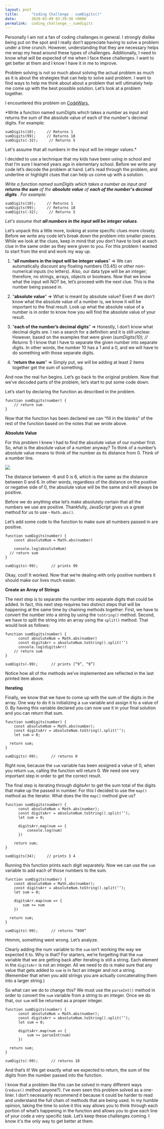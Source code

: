 ```yaml
---
layout: post
title:      "Coding Challenge - sumDigits()"
date:       2020-03-09 03:39:38 +0000
permalink:  coding_challenge_-_sumdigits
---
```



Personally I am not a fan of coding challenges in general.  I strongly dislike being put on the spot and I really don’t appreciate having to solve a problem under a time crunch.  However, understanding that they are necessary helps me wrap my head around these types of challenges.  Additionally, I need to know what will be expected of me when I face these challenges.  I want to get better at them and I know I have it in me to improve.   

Problem solving is not so much about solving the actual problem as much as it is about the strategies that can help to solve said problem.  I want to find ways to help me think about about a problem that will ultimately help me come up with the best possible solution.  Let’s look at a problem together.  

I encountered this problem on [CodeWars.](https://www.codewars.com/dashboard)

*Write a function named sumDigits which takes a number as input and returns the sum of the absolute value of each of the number's decimal digits. For example:

    sumDigits(10);     // Returns 1
    sumDigits(99);     // Returns 18
    sumDigits(-32);     // Returns 5
		 
Let's assume that all numbers in the input will be integer values.*


I decided to use a technique that my kids have been using in school and that I’m sure I learned years ago in elementary school.  Before we write any code let’s decode the problem at hand.  Let’s read through the problem, and underline or highlight clues that can help us  come up with a solution.

*Write a function named sumDigits which takes a number as input and **returns the sum** of the **absolute value** of **each of the number's decimal digits** . For example:*

    sumDigits(10);     // Returns 1
    sumDigits(99);     // Returns 18
    sumDigits(-32);     // Returns 5
		
*Let's assume that **all numbers in the input will be integer values**.*

Let’s unpack this a little more, looking at some specific clues more closely.  Before we write any code let’s break down the problem into smaller pieces.  While we look at the clues, keep in mind that you don’t have to look at each clue in the same order as they were given to you.  For this problem I wanted to start from the end and work my way up. 

1. “**all numbers in the input will be integer values**” => We can automatically discount any floating numbers (13.45) or other non-numerical inputs (no letters).  Also, our data type will be an integer; therefore, no strings, arrays, objects or booleans. Now that we know what the input will NOT be, let’s proceed with the next clue.  This is the number being passed in. 

2. “**absolute value**” => What is meant by absolute value?  Even if we don’t know what the absolute value of a number is, we know it will be important to the final result.  Look up what the absolute value of a number is in order to know how you will find the absolute value of your result.

3. “**each of the number’s decimal digits**” => Honestly, I don’t know what decimal digits are.  I ran a search for a definition and it is still unclear.  However, based on the examples that were given (*sumDigits(10);     // Returns 1*) I know that I have to separate the given number into separate digits.  In other words, the number 10 has a 1 and a 0, and we will have to do something with those separate digits.

4. “**return the sum**” => Simply put, we will be adding at least 2 items together get the sum of something.  

And now the real fun begins.  Let’s go back to the original problem.  Now that we’ve decoded parts of the problem, let’s start to put some code down. 

Let’s start by declaring the function as described in the problem.  
```
function sumDigits(number) {
	// return sum
}
```

Now that the function has been declared we can “fill in the blanks” of the rest of the function based on the notes that we wrote above.  

**Absolute Value**

For this problem I knew I had to find the absolute value of our number first.  So, what is the absolute value of a number anyway?  To think of a number’s absolute value means to think of the number as its distance from 0.  Think of a number line.

![](https://i.imgur.com/RP5V6kA.png)

The distance between -6 and 0 is 6, which is the same as the distance between 0 and 6.  In other words, regardless of the distance on the positive or negative side of 0, the absolute value will be the same and will always be positive.  

Before we do anything else let’s make absolutely certain that all the numbers we use are positive.  Thankfully, JavaScript gives us a great method for us to use - `Math.abs()`.  

Let’s add some code to the function to make sure all numbers passed in are positive.
```
function sumDigits(number) {
    const absoluteNum = Math.abs(number)
	
	console.log(absoluteNum)
  // return sum
}

sumDigits(-99);	     // prints 99
```

Okay, cool!  It worked.  Now that we’re dealing with only positive numbers it should make our lives much easier.  

**Create an Array of Strings**

The next step is to separate the number into separate digits that could be added.  In fact, this next step requires two distinct steps that will be happening at the same time by chaining methods together.  First, we have to convert the number into a string by using the `toString()` method.  Second, we have to split the string into an array using the `split()` method.  That would look as follows:
```
function sumDigits(number) {
	  const absoluteNum = Math.abs(number)
	  const digitsArr = absoluteNum.toString().split(‘’)
	  console.log(digitsArr)
    // return sum
}

sumDigits(-99);	     // prints [“9”, “9”]
```

Notice how all of the methods we’ve implemented are reflected in the last printed item above.  

**Iterating**

Finally, we know that we have to come up with the sum of the digits in the array.  One way to do it is initializing a `sum` variable and assign it to a value of 0.  By having this variable declared you can now use it in your final solution and you can return that sum.
```
function sumDigits(number) {
	const absoluteNum = Math.abs(number);
	const digitsArr = absoluteNum.toString().split(‘’);
	let sum = 0;
	
  return sum;
}

sumDigits(-99);	     // returns 0
```
Right now, because the `sum` variable has been assigned a value of 0, when you return `sum`, calling the function will return 0.  We need one very important step in order to get the correct result.

The final step is iterating through digitsArr to get the sum total of the digits that make up the passed in number.  For this I decided to use the `map()` method as the iterator.   What does the the `map()` method give us?
```
function sumDigits(number) {
	  const absoluteNum = Math.abs(number);
	  const digitsArr = absoluteNum.toString().split(‘’);
	  let sum = 0;

	  digitsArr.map(num => {
		  console.log(num)
	  })
	
    return sum;
}

sumDigits(34);     // prints 3 4
```

Running this function prints each digit separately.  Now we can use the `sum` variable to add each of those numbers to the sum. 
```
function sumDigits(number) {
	const absoluteNum = Math.abs(number);
	const digitsArr = absoluteNum.toString().split(‘’);
	let sum = 0;

	digitsArr.map(num => {
		sum += num
	})
	
  return sum;
}

sumDigits(-99);	     // returns “099”
```
Hmmm, something went wrong.  Let’s analyze.  

Clearly adding the num variable to the `sum` isn’t working the way we expected it to.  Why is that?  For starters, we’re forgetting that the `num` variable that we are getting back after iterating is still a string.  Each element in the `digitsArr` is not an integer.  All we need to do is make sure that any value that gets added to `sum` is in fact an integer and not a string.  (Remember that when you add strings you are actually concatenating them into a larger string.)

So what can we do to change this?  We must use the `parseInt()` method in order to convert the `num` variable from a string to an integer.  Once we do that, our `sum` will be returned as a proper integer.  
```
function sumDigits(number) {
	  const absoluteNum = Math.abs(number);
	  const digitsArr = absoluteNum.toString().split(‘’);
	  let sum = 0;

	  digitsArr.map(num => {
		  sum += parseInt(num)
	  })
	
  return sum;
}

sumDigits(-99);	     // returns 18
```

And that’s it!  We get exactly what we expected to return, the sum of the digits from the number passed into the function.  

I know that a problem like this can be solved in many different ways (`reduce()` method anyone?).  I’ve even seen this problem solved as a one-liner.  I don’t necessarily recommend it because it could be harder to read and understand the full chain of methods that are being used.  In my humble opinion, taking the time to solve it this way allows you to think through each portion of what’s happening in the function and allows you to give each line of your code a very specific task.  Let’s keep these challenges coming.  I know it's the only way to get better at them. 

